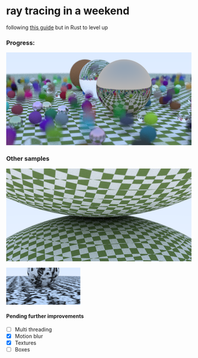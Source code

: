 # ray tracing in a weekend

following [this guide](https://raytracing.github.io/) but in Rust to level up

### Progress:

![current_progress](./outputs/the_next/02_moving_sphere_with_checkers_hq.png)

### Other samples

![2 spheres](./outputs/the_next/03_two_checkers_spheres_hq.png)

![2 spheres](./outputs/the_next/04_two_perlin_spheres.png)

#### Pending further improvements
- [ ] Multi threading
- [x] Motion blur
- [x] Textures
- [ ] Boxes
